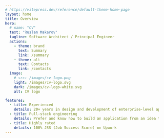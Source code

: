 ```yaml
---
# https://vitepress.dev/reference/default-theme-home-page
layout: home
title: Overview
hero:
  # name: "CV"
  text: "Ruslan Makarov"
  tagline: Software Architect / Principal Engineer
  actions:
    - theme: brand
      text: Summary
      link: /summary
    - theme: alt
      text: Contacts
      link: /contacts
  image:
    # src: /images/cv-logo.png
    light: /images/cv-logo.svg
    dark: /images/cv-logo-white.svg
    alt: CV logo

features:
  - title: Experienced
    details: 20+ years in design and development of enterprise-level applications
  - title: Full-stack engineering
    details: Prefer and know how to build an application from an idea to a quality working product
  - title: Highly rated
    details: 100% JSS (Job Success Score) on Upwork
---
```

